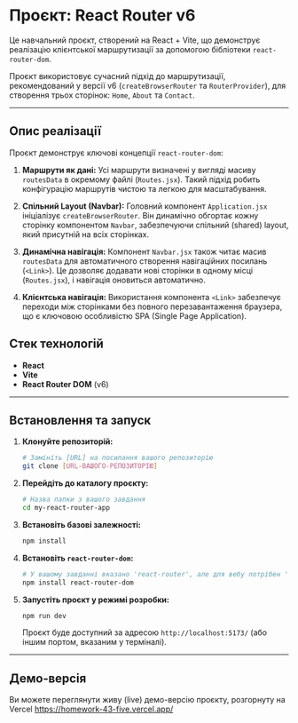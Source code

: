 # Проєкт: React Router v6

Це навчальний проєкт, створений на React + Vite, що демонструє реалізацію клієнтської маршрутизації за допомогою бібліотеки `react-router-dom`.

Проєкт використовує сучасний підхід до маршрутизації, рекомендований у версії v6 (`createBrowserRouter` та `RouterProvider`), для створення трьох сторінок: `Home`, `About` та `Contact`.

---

## Опис реалізації

Проєкт демонструє ключові концепції `react-router-dom`:

1.  **Маршрути як дані:** Усі маршрути визначені у вигляді масиву `routesData` в окремому файлі (`Routes.jsx`). Такий підхід робить конфігурацію маршрутів чистою та легкою для масштабування.

2.  **Спільний Layout (Navbar):** Головний компонент `Application.jsx` ініціалізує `createBrowserRouter`. Він динамічно обгортає кожну сторінку компонентом `Navbar`, забезпечуючи спільний (shared) layout, який присутній на всіх сторінках.

3.  **Динамічна навігація:** Компонент `Navbar.jsx` також читає масив `routesData` для автоматичного створення навігаційних посилань (`<Link>`). Це дозволяє додавати нові сторінки в одному місці (`Routes.jsx`), і навігація оновиться автоматично.

4.  **Клієнтська навігація:** Використання компонента `<Link>` забезпечує переходи між сторінками без повного перезавантаження браузера, що є ключовою особливістю SPA (Single Page Application).

## Стек технологій

* **React**
* **Vite**
* **React Router DOM** (v6)

---

## Встановлення та запуск

1.  **Клонуйте репозиторій:**
    ```bash
    # Замініть [URL] на посилання вашого репозиторію
    git clone [URL-ВАШОГО-РЕПОЗИТОРІЮ]
    ```

2.  **Перейдіть до каталогу проєкту:**
    ```bash
    # Назва папки з вашого завдання
    cd my-react-router-app
    ```

3.  **Встановіть базові залежності:**
    ```bash
    npm install
    ```

4.  **Встановіть `react-router-dom`:**
    ```bash
    # У вашому завданні вказано 'react-router', але для вебу потрібен 'react-router-dom'
    npm install react-router-dom
    ```

5.  **Запустіть проєкт у режимі розробки:**
    ```bash
    npm run dev
    ```

    Проєкт буде доступний за адресою `http://localhost:5173/` (або іншим портом, вказаним у терміналі).

---

## Демо-версія

Ви можете переглянути живу (live) демо-версію проєкту, розгорнуту на Vercel
https://homework-43-five.vercel.app/
